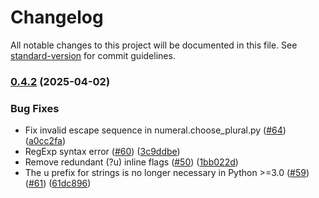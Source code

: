 # Changelog

All notable changes to this project will be documented in this file. See [standard-version](https://github.com/conventional-changelog/standard-version) for commit guidelines.

### [0.4.2](https://github.com/last-partizan/pytils/compare/v0.4.1...v0.4.2) (2025-04-02)


### Bug Fixes

* Fix invalid escape sequence in numeral.choose_plural.py ([#64](https://github.com/last-partizan/pytils/issues/64)) ([a0cc2fa](https://github.com/last-partizan/pytils/commit/a0cc2fa882bb428feb55da77cead4204db2add8b))
* RegExp syntax error ([#60](https://github.com/last-partizan/pytils/issues/60)) ([3c9ddbe](https://github.com/last-partizan/pytils/commit/3c9ddbe3cfe9df6d443392d35866f16658bbd12b))
* Remove redundant (?u) inline flags ([#50](https://github.com/last-partizan/pytils/issues/50)) ([1bb022d](https://github.com/last-partizan/pytils/commit/1bb022dd47be3e1a66ebc05025d3f14f5ed511f0))
* The u prefix for strings is no longer necessary in Python >=3.0 ([#59](https://github.com/last-partizan/pytils/issues/59)) ([#61](https://github.com/last-partizan/pytils/issues/61)) ([61dc896](https://github.com/last-partizan/pytils/commit/61dc896cd33c3dc3b121f94668527b0e69fcc194))
